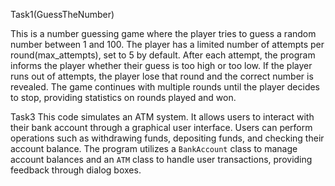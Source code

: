Task1(GuessTheNumber)

This is a number guessing game where the player tries to guess a random number between 1 and 100. 
The player has a limited number of attempts per round(max_attempts), set to 5 by default. 
After each attempt, the program informs the player whether their guess is too high or too low.
If the player runs out of attempts, the player lose that round and the correct number is revealed. 
The game continues with multiple rounds until the player decides to stop, providing statistics on rounds played and won.

Task3
This code simulates an ATM system. It allows users to interact with their bank account through a graphical user interface.
Users can perform operations such as withdrawing funds, depositing funds, and checking their account balance. 
The program utilizes a `BankAccount` class to manage account balances and an `ATM` class to handle user transactions, providing feedback through dialog boxes.
